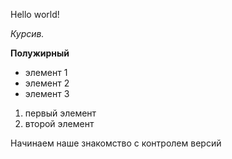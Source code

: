 Hello world!

*Курсив.*

**Полужирный**

* элемент 1
* элемент 2
* элемент 3

1. первый элемент
2. второй элемент

Начинаем наше знакомство с контролем версий